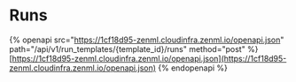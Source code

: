 # Runs

{% openapi src="https://1cf18d95-zenml.cloudinfra.zenml.io/openapi.json" path="/api/v1/run_templates/{template_id}/runs" method="post" %}
[https://1cf18d95-zenml.cloudinfra.zenml.io/openapi.json](https://1cf18d95-zenml.cloudinfra.zenml.io/openapi.json)
{% endopenapi %}
